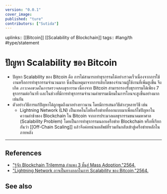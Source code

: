 ```yaml
---
version: "0.0.1"
cover_image:
published: "ture"
contributors: ["Sutida"]
---
```

uplinks:: [[Bitcoin]] [[Scalability of Blockchain]]
tags:: #lang/th #type/statement

# ปัญหา Scalability ของ Bitcoin
- ปัญหา Scalability ของ Bitcoin  คือ การไม่สามารถทำธุรกรรมได้อย่างรวดเร็วเนื่องจากการใช้งานหรือการทำธุรกรรมจำนวนมาก ซึ่งเป็นเหตุมาจากการเติบโตของจำนวนผู้ใช้งานที่เพิ่มสูงขึ้น จึงเกิด *ภาวะคอขวดในการตรวจสอบธุรกรรม* เนื่องจาก Bitcoin สามารถรองรับธุรกรรมได้เพียง 7 ธุรกรรมต่อวินาที เเละในช่วงที่มีการทำธุรกรรมจำนวนค่าธรรมเนียมในการโอนจะสูงขึ้นอย่างมากเช่นกัน
- ตัวอย่างวิธีการแก้ปัญหาได้ถูกพูดถึงมาอย่างยาวนาน โดยมีการเสนอวิธีต่างๆหลายวิธี เช่น 
	- Lightning Network (LN) เป็นเทคโนโลยีเครือข่ายที่ออกแบบมาเพื่อแก้ไขปัญหาในความล่าช้าของ Blockchain ใน Bitcoin จากการประมวลผลธุรกรรมขนาดมหาศาล (Scalability Problem) โดยเป็นการทำธุรกรรมนอกเครือข่าย Blockchain หรือที่เรียกกันว่า [[Off-Chain Scaling]] แล้วจึงค่อยนำผลลัพธ์ที่รวมกันกลับเข้าสู่เครือข่ายหลักในภายหลัง

---
## References
- ["รู้จัก Blockchain Trilemma กำแพง 3 ชั้นสู่ Mass Adoption,"2564.](https://www.finnomena.com/bitkub/blockchain-trilemma/)
- ["Lightning Network อาจเป็นทางออกในการ Scalability ของ Bitcoin,"2564.](https://www.blockdit.com/posts/61964330e8655f0d7e1cbc47)
## See also
